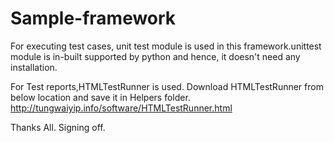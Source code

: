 # Sample-framework

For executing test cases, unit test module is used in this framework.unittest module is in-built supported by python and hence, it doesn't need any installation.

For Test reports,HTMLTestRunner is used.
Download HTMLTestRunner from below location and save it in Helpers folder.
http://tungwaiyip.info/software/HTMLTestRunner.html

Thanks All. Signing off. 
